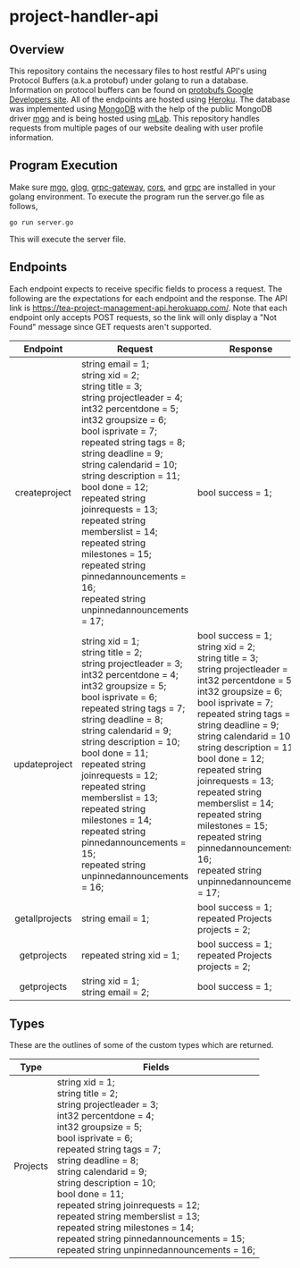 # project-handler-api

## Overview ##
This repository contains the necessary files to host restful API's using Protocol Buffers (a.k.a protobuf) under golang to run a database. Information on protocol buffers
can be found on [protobufs Google Developers site](https://developers.google.com/protocol-buffers/docs/proto3).
All of the endpoints are hosted using [Heroku](https://www.heroku.com). The database was implemented using [MongoDB](https://mongodb.com)
with the help of the public MongoDB driver [mgo](https://github.com/globalsign/mgo) and is being hosted using [mLab](https://mlab.com).
This repository handles requests from multiple pages of our website dealing with user profile information.

## Program Execution ##
Make sure [mgo](https://github.com/globalsign/mgo), [glog](https://github.com/golang/glog), [grpc-gateway](https://github.com/grpc-ecosystem/grpc-gateway), 
[cors](https://github.com/rs/cors), and [grpc](https://godoc.org/google.golang.org/grpc) are installed in your golang environment. To execute the program 
run the server.go file as follows,

	go run server.go

This will execute the server file.

## Endpoints ##
Each endpoint expects to receive specific fields to process a request. The following are the expectations for each endpoint and the response. The API link is https://tea-project-management-api.herokuapp.com/. Note that each endpoint only accepts POST requests, so the link will only display a "Not Found" message since GET requests aren't supported.

| Endpoint | Request | Response |
|:--------:|---------|----------|
| createproject | string email = 1;<br>string xid = 2;<br>string title = 3;<br>string projectleader = 4;<br>int32 percentdone = 5;<br>int32 groupsize = 6;<br>bool isprivate = 7;<br>repeated string tags = 8;<br>string deadline = 9;<br>string calendarid = 10;<br>string description = 11;<br>bool done = 12;<br>repeated string joinrequests = 13;<br>repeated string memberslist = 14;<br>repeated string milestones = 15;<br>repeated string pinnedannouncements = 16;<br>repeated string unpinnedannouncements = 17; | bool success = 1; |
| updateproject | string xid = 1;<br>string title = 2;<br>string projectleader = 3;<br>int32 percentdone = 4;<br>int32 groupsize = 5;<br>bool isprivate = 6;<br>repeated string tags = 7;<br>string deadline = 8;<br>string calendarid = 9;<br>string description = 10;<br>bool done = 11;<br>repeated string joinrequests = 12;<br>repeated string memberslist = 13;<br>repeated string milestones = 14;<br>repeated string pinnedannouncements = 15;<br>repeated string unpinnedannouncements = 16; | bool success = 1;<br>string xid = 2;<br>string title = 3;<br>string projectleader = 4;<br>int32 percentdone = 5;<br>int32 groupsize = 6;<br>bool isprivate = 7;<br>repeated string tags = 8;<br>string deadline = 9;<br>string calendarid = 10;<br>string description = 11;<br>bool done = 12;<br>repeated string joinrequests = 13;<br>repeated string memberslist = 14;<br>repeated string milestones = 15;<br>repeated string pinnedannouncements = 16;<br>repeated string unpinnedannouncements = 17;|
| getallprojects | string email = 1; | bool success = 1;<br>repeated Projects projects = 2; |
| getprojects | repeated string xid = 1; | bool success = 1;<br>repeated Projects projects = 2; |
| getprojects | string xid = 1;<br>string email = 2; | bool success = 1; |



## Types ##
These are the outlines of some of the custom types which are returned.

| Type | Fields |
|:--------:|---------|
| Projects | string xid = 1;<br>string title = 2;<br>string projectleader = 3;<br>int32 percentdone = 4;<br>int32 groupsize = 5;<br>bool isprivate = 6;<br>repeated string tags = 7;<br>string deadline = 8;<br>string calendarid = 9;<br>string description = 10;<br>bool done = 11;<br>repeated string joinrequests = 12;<br>repeated string memberslist = 13;<br>repeated string milestones = 14;<br>repeated string pinnedannouncements = 15;<br>repeated string unpinnedannouncements = 16; |
